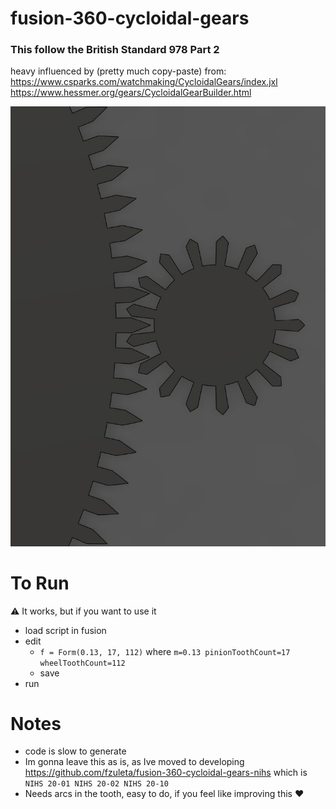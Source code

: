 # fusion-360-cycloidal-gears

### This follow the British Standard 978 Part 2

heavy influenced by (pretty much copy-paste) from:
https://www.csparks.com/watchmaking/CycloidalGears/index.jxl
https://www.hessmer.org/gears/CycloidalGearBuilder.html


![Wheel](./resources/img-0.jpg)

# To Run
⚠️ It works, but if you want to use it
- load script in fusion
- edit
    - `f = Form(0.13, 17, 112)` where `m=0.13 pinionToothCount=17 wheelToothCount=112`
    - save
- run

# Notes
- code is slow to generate
- Im gonna leave this as is, as Ive moved to developing https://github.com/fzuleta/fusion-360-cycloidal-gears-nihs which is `NIHS 20-01 NIHS 20-02 NIHS 20-10`
- Needs arcs in the tooth, easy to do, if you feel like improving this ❤️